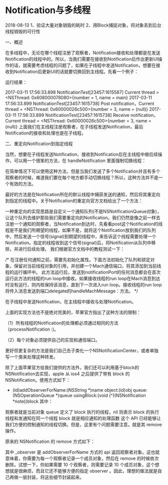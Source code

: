 # Notification与多线程
2018-08-13
1、验证大量对象销毁的耗时
2、用Block捕捉对象，将对象丢到后台线程销毁的可行性

一、概述

在多线程中，无论在哪个线程注册了观察者，Notification接收和处理都是在发送Notification的线程中的。所以，当我们需要在接收到Notification后作出更新UI操作的话，就需要考虑线程的问题了，如果在子线程中发送Notification，想要在接收到Notification后更新UI的话就要切换回到主线程。先看一个例子：

运行结果：

2017-03-11 17:56:33.898 NotificationTest[23457:1615587] Current thread = <NSThread: 0x608000078080>{number = 1, name = main}
2017-03-11 17:56:33.899 NotificationTest[23457:1615738] Post notification，Current thread = <NSThread: 0x60000026c500>{number = 3, name = (null)}
2017-03-11 17:56:33.899 NotificationTest[23457:1615738] Receive notification，Current thread = <NSThread: 0x60000026c500>{number = 3, name = (null)}
上面我们在主线程注册观察者，在子线程发送Notification，最后Notification的接收和处理也是在子线程。



二、重定向Notification到指定线程

当然，想要在子线程发送Notification、接收到Notification后在主线程中做后续操作，可以用一个很笨的方法，在 handleNotification 里面强制切换线程：

在简单情况下可以使用这种方法，但是当我们发送了多个Notification并且有多个观察者的时候，难道我们要在每个地方都手动切换线程？所以，这种方法并不是一个有效的方法。

最好的方法是在Notification所在的默认线程中捕获发送的通知，然后将其重定向到指定的线程中。关于Notification的重定向官方文档给出了一个方法：

一种重定向的实现思路是自定义一个通知队列(不是NSNotificationQueue对象)，让这个队列去维护那些我们需要重定向的Notification。我们仍然是像之前一样去注册一个通知的观察者，当Notification到达时，先看看post这个Notification的线程是不是我们所期望的线程，如果不是，就将这个Notification放到我们的队列中，然后发送一个信号(signal)到期望的线程中，来告诉这个线程需要处理一个Notification。指定的线程收到这个信号(signal)后，将Notification从队列中移除，并进行后续处理。
我们根据官方文档中的教程测试一下：

/*
在注册任何通知之前，需要先初始化属性。下面方法初始化了队列和锁定对象，保留对当前线程对象的引用，并创建一个Mach通信端口，将其添加到当前线程的运行循环中。
此方法运行后，发送到notificationPort的任何消息都会在首次运行此方法的线程的run loop中接收。如果接收线程的run loop在Mach消息到达时没有运行，则内核保持该消息，直到下一次进入run loop。接收线程的run loop将传入消息发送到端口delegate的handleMachMessage：方法。
*/

在子线程中发送Notification，在主线程中接收与处理Notification。

上面的实现方法也不是绝对完美的，苹果官方指出了这种方法的限制：

（1）所有线程的Notification的处理都必须通过相同的方法（processNotification :)。

（2）每个对象必须提供自己的实现和通信端口。

更好但更复杂的方法是我们自己去子类化一个NSNotificationCenter，或者单独写一个类来处理这种转发。


除了上面苹果官方给我们提供的方法外，我们还可以利用基于block的NSNotification去实现，apple 从 ios4 之后提供了带有 block 的 NSNotification。使用方式如下：

- (id<NSObject>)addObserverForName:(NSString *)name
object:(id)obj
queue:(NSOperationQueue *)queue
usingBlock:(void (^)(NSNotification *note))block
其中：

观察者就是当前对象
queue 定义了 block 执行的线程，nil 则表示 block 的执行线程和发通知在同一个线程
block 就是相应通知的处理函数
这个 API 已经能够让我们方便的控制通知的线程切换。但是，这里有个问题需要注意。就是其 remove 操作。

原来的 NSNotification 的 remove 方式如下：

其中 _observer 是 addObserverForName 方式的 api 返回观察者对象。这也就意味着，你需要为每一个观察者记录一个成员对象，然后在 remove 的时候依次删除。试想一下，你如果需要 10 个观察者，则需要记录 10 个成员对象，这个想想就是很麻烦，而且它还不能够方便的指定 observer 。因此，理想的做法就是自己再做一层封装，将这些细节封装起来。

